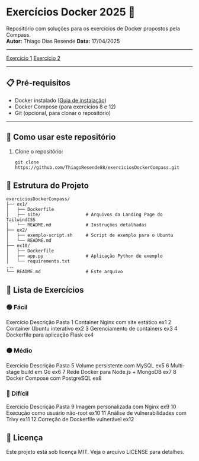 # Exercícios Docker 2025 🐳

Repositório com soluções para os exercícios de Docker propostos pela Compass.  
**Autor:** Thiago Dias Resende
**Data:** 17/04/2025

---
[Exercício 1](https://github.com/ThiagoResende88/exerciciosDockerCompass/tree/main/ex1) 
[Exercício 2](https://github.com/ThiagoResende88/exerciciosDockerCompass/tree/main/ex2)


---

## 📋 Pré-requisitos
- Docker instalado ([Guia de instalação](https://docs.docker.com/get-docker/))
- Docker Compose (para exercícios 8 e 12)
- Git (opcional, para clonar o repositório)

---

## 🚀 Como usar este repositório
1. Clone o repositório:
   ```
   git clone https://github.com/ThiagoResende88/exerciciosDockerCompass.git
   ```

## 📂 Estrutura do Projeto
```
exerciciosDockerCompass/
├── ex1/
│   ├── Dockerfile
│   ├── site/                 # Arquivos da Landing Page do TailwindCSS
│   └── README.md             # Instruções detalhadas
├── ex2/
│   ├── exemplo-script.sh     # Script de exemplo para o Ubuntu
│   └── README.md
├── ex10/
│   ├── Dockerfile
│   ├── app.py                # Aplicação Python de exemplo
│   └── requirements.txt
...
└── README.md                 # Este arquivo
```

## 🧩 Lista de Exercícios
### 🟢 Fácil
Exercício	Descrição	Pasta
1	Container Nginx com site estático	ex1
2	Container Ubuntu interativo	ex2
3	Gerenciamento de containers	ex3
4	Dockerfile para aplicação Flask	ex4
### 🟠 Médio
Exercício	Descrição	Pasta
5	Volume persistente com MySQL	ex5
6	Multi-stage build em Go	ex6
7	Rede Docker para Node.js + MongoDB	ex7
8	Docker Compose com PostgreSQL	ex8
### 🔴 Difícil
Exercício	Descrição	Pasta
9	Imagem personalizada com Nginx	ex9
10	Execução como usuário não-root	ex10
11	Análise de vulnerabilidades com Trivy	ex11
12	Correção de Dockerfile vulnerável	ex12

## 📝 Licença
Este projeto está sob licença MIT. Veja o arquivo LICENSE para detalhes.
